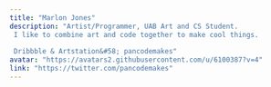 ```yaml
---
title: "Marlon Jones"
description: "Artist/Programmer, UAB Art and CS Student.  I like to combine art and code together to make cool things.   Dribbble & Artstation&#58; pancodemakes"
avatar: "https://avatars2.githubusercontent.com/u/6100387?v=4"
link: "https://twitter.com/pancodemakes"
---
```

